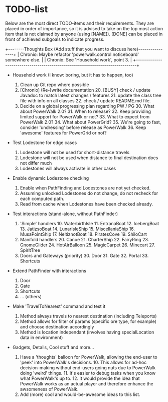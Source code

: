 TODO-list
=========

Below are the most direct TODO-items and their requirements. They are placed in 
order of importance, so it is advised to take on the top most action item that is 
not claimed by anyone (using [NAME]). [DONE] can be placed in front of achieved 
subgoals to indicate progress.

+--------Thoughts Box (Add stuff that you want to discuss here)----------------+
| Chronio: Maybe refactor 'powerwalk.control.noticeboard' somewhere else.      |
| Chronio: See 'Household work', point 3.                                      |
+------------------------------------------------------------------------------+

- Household work (I know: boring, but it has to happen, too)
    1. Clean up Git repo where possible
    2. [Chronio] (Re-)write documentation
        20. [BUSY] check / update Javadoc to match latest changes / features
        21. update the class tree file with info on all classes
        22. check / update README.md file.
    3. Decide on a global progressing plan regarding PW / PG 
        30. What about PowerWalk 2.0?
        31. When to release?
        32. Keep providing limited support for PowerWalk or not?
        33. What to expect from PowerWalk 2.0?
        34. What about PowerGrid?
        35. We're going to fast, consider 'undressing' before release as PowerWalk
        36. Keep 'awesome' features for PowerGrid or not?

- Test Lodestone for edge cases
    1. Lodestone will not be used for short-distance travels
    2. Lodestone will not be used when distance to final destination does not differ much
    3. Lodestones will always activate in other cases

- Enable dynamic Lodestone checking
    1. Enable when PathFinding and Lodestones are not yet checked.
    2. Assuming unlocked Lodestones do not change, do not recheck for each computed path.
    3. Read from cache when Lodestones have been checked already.

- Test interactions (stand-alone, without PathFinder)
    1. 'Simple' handlers
        10. WaterbirthIsle
        11. EntranaBoat
        12. IcebergBoat
        13. JatizsoBoat
        14. LunarIsleShip
        15. MiscellaniaShip
        16. MusaPointShip
        17. NeitiznotBoat
        18. PiratesCove
        19. ShiloCart
    2. Manifold handlers
        20. Canoe
        21. CharterShip
        22. FairyRing
        23. GnomeGlider
        24. HotAirBalloon
        25. MagicCarpet
        26. Minecart
        27. SpiritTree
    3. Doors and Gateways (priority)
        30. Door
        31. Gate
        32. Portal
        33. Shortcuts

- Extend PathFinder with interactions
    1. Door
    2. Gate
    3. Shortcuts
    4. ... (others)

- Make 'TravelToNearest' command and test it
    1. Method always travels to nearest destination (including Teleports)
    2. Method allows for filter of params (specific ore type, for example) and choose destination accordingly
    3. Method is location independant (involves having specialLocation data in environment)

- Gadgets, Details, Cool stuff and more...
    1. Have a 'thoughts' balloon for PowerWalk, allowing the end-user to 'peek' into PowerWalk's decisions.
        10. This allows for ad-hoc decision-making without end-users going nuts due to PowerWalk doing 'weird' things.
        11. It's easier to debug tasks when you know what PowerWalk's up to.
        12. It would provide the idea that PowerWalk works as an actual player and therefore enhance the awsomeness of PowerWalk.
    2. Add (more) cool and would-be-awesome ideas to this list.
